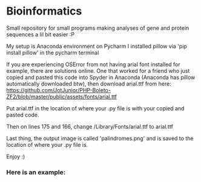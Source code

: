 # Bioinformatics
Small repository for small programs making analyses of gene and protein sequences a lil bit easier :P

My setup is Anaconda environment on Pycharm
I installed pillow via 'pip install pillow' in the pycharm terminal

If you are experiencing OSError from not having arial font installed for example, there are solutions online. One that worked for a friend who just copied and pasted this code into Spyder in Anaconda (Anaconda has pillow automatically downloaded btw), then download arial.ttf from here: https://github.com/JotJunior/PHP-Boleto-ZF2/blob/master/public/assets/fonts/arial.ttf

Put arial.ttf in the location of where your .py file is with your copied and pasted code.

Then on lines 175 and 166, change /Library/Fonts/arial.ttf to arial.ttf

Last thing, the output image is called 'palindromes.png' and is saved to the location of where your .py file is.

Enjoy :)


### Here is an example:
